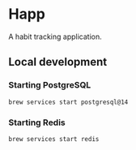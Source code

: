 # Happ

A habit tracking application.

## Local development

### Starting PostgreSQL

`brew services start postgresql@14`

### Starting Redis

`brew services start redis`
